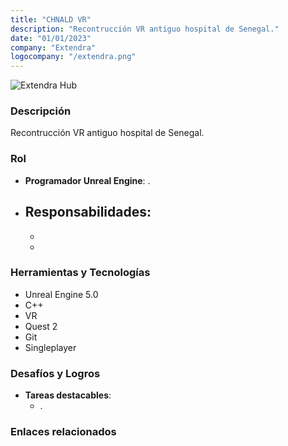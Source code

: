 ```yaml
---
title: "CHNALD VR"
description: "Recontrucción VR antiguo hospital de Senegal."
date: "01/01/2023"
company: "Extendra"
logocompany: "/extendra.png"
---
```

![Extendra Hub](/public/ExtendraHubWorking.png)

### Descripción

Recontrucción VR antiguo hospital de Senegal.

### Rol

- **Programador Unreal Engine**: .
- **Responsabilidades**:
  - 
  - 
  - 

### Herramientas y Tecnologías

- Unreal Engine 5.0
- C++
- VR
- Quest 2
- Git
- Singleplayer

### Desafíos y Logros

- **Tareas destacables**:
  - .

### Enlaces relacionados
